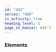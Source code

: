 ```yaml
---
id: "442"
series: "400"
is_activity: true
heading_level: 3
page_in_manual: 440-3
---
```


### Elements